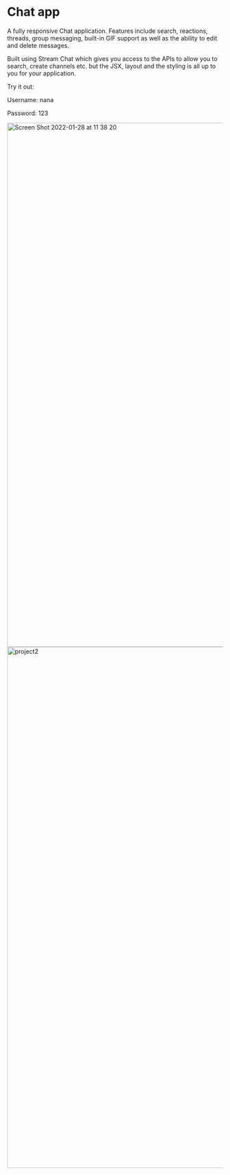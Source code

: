 # Chat app

A fully responsive Chat application. Features include search, reactions, threads, group messaging, built-in GIF support as well as the ability to edit and delete messages. 

Built using Stream Chat which gives you access to the APIs to allow you to search, create channels etc. but the JSX, layout and the styling is all up to you for your application.

Try it out:

Username: nana

Password: 123

<img width="1224" alt="Screen Shot 2022-01-28 at 11 38 20" src="https://user-images.githubusercontent.com/79977073/151477881-919906bc-4ab0-485e-8674-0ec15ecc0dab.png">

<img width="1217" alt="project2" src="https://user-images.githubusercontent.com/79977073/151477857-0cb350b1-98c1-44a8-adce-b883c556dd18.png">

